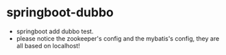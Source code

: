 # springboot-dubbo
* springboot add dubbo test.
* please notice the zookeeper's config and the mybatis's config, they are all based on localhost!
